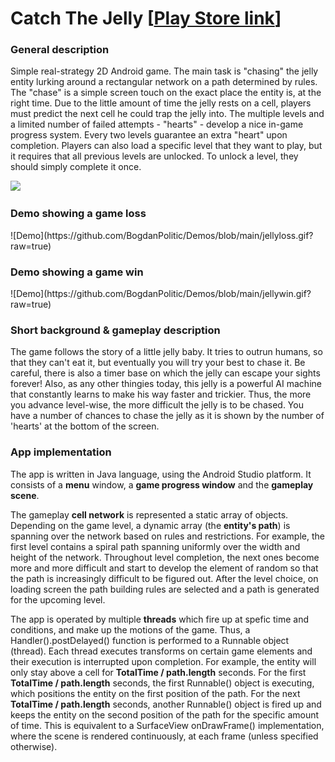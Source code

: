 # Catch The Jelly  [[Play Store link](https://play.google.com/store/apps/details?id=co.snOmOtiOn.bogdan.catchthejellyv112020)]

<h3> General description </h3>

Simple real-strategy 2D Android game. The main task is "chasing" the jelly entity lurking around a rectangular network on a path determined by rules. The "chase" is a simple screen touch on the exact place the entity is, at the right time. Due to the little amount of time the jelly rests on a cell, players must predict the next cell he could trap the jelly into.
The multiple levels and a limited number of failed attempts - "hearts" - develop a nice in-game progress system. Every two levels guarantee an extra "heart" upon completion.
Players can also load a specific level that they want to play, but it requires that all previous levels are unlocked. To unlock a level, they should simply complete it once.

<p style="align:center;">
  <image src="https://play-lh.googleusercontent.com/Bk5Rt8mHHen1VcvCgx5YbLpkCuX6zad2NIgpqwbvcUeLY0hCd1jH5i92dZSMSQurDB4=w1920-h969-rw" />
</p>

<h3> Demo showing a game loss </h3>
![Demo](https://github.com/BogdanPolitic/Demos/blob/main/jellyloss.gif?raw=true)

<h3> Demo showing a game win </h3>
![Demo](https://github.com/BogdanPolitic/Demos/blob/main/jellywin.gif?raw=true)

<h3> Short background & gameplay description </h3>

The game follows the story of a little jelly baby. It tries to outrun humans, so that they can't eat it, but eventually you will try your best to chase it. Be careful, there is also a timer base on which the jelly can escape your sights forever! Also, as any other thingies today, this jelly is a powerful AI machine that constantly learns to make his way faster and trickier. Thus, the more you advance level-wise, the more difficult the jelly is to be chased.
You have a number of chances to chase the jelly as it is shown by the number of 'hearts' at the bottom of the screen.

<h3> App implementation </h3>

The app is written in Java language, using the Android Studio platform. It consists of a **menu** window, a **game progress window** and the **gameplay scene**.

The gameplay **cell network** is represented a static array of objects. Depending on the game level, a dynamic array (the **entity's path**) is spanning over the network based on rules and restrictions. For example, the first level contains a spiral path spanning uniformly over the width and height of the network. Throughout level completion, the next ones become more and more difficult and start to develop the element of random so that the path is increasingly difficult to be figured out.
After the level choice, on loading screen the path building rules are selected and a path is generated for the upcoming level.

The app is operated by multiple **threads** which fire up at spefic time and conditions, and make up the motions of the game. Thus, a Handler().postDelayed() function is performed to a Runnable object (thread). Each thread executes transforms on certain game elements and their execution is interrupted upon completion. For example, the entity will only stay above a cell for **TotalTime / path.length** seconds. For the first **TotalTime / path.length** seconds, the first Runnable() object is executing, which positions the entity on the first position of the path. For the next **TotalTime / path.length** seconds, another Runnable() object is fired up and keeps the entity on the second position of the path for the specific amount of time. This is equivalent to a SurfaceView onDrawFrame() implementation, where the scene is rendered continuously, at each frame (unless specified otherwise).
